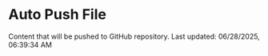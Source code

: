 # Auto Push File

Content that will be pushed to GitHub repository.
Last updated: 06/28/2025, 06:39:34 AM